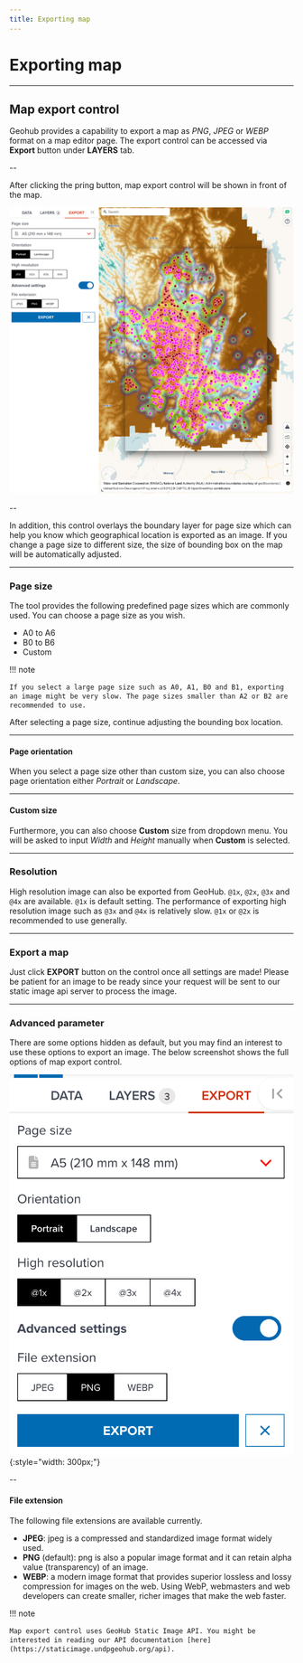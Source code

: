 ```yaml
---
title: Exporting map
---
```


# Exporting map

---

## Map export control

Geohub provides a capability to export a map as _PNG_, _JPEG_ or _WEBP_ format on a map editor page. The export control can be accessed via **Export** button under **LAYERS** tab.

--

After clicking the pring button, map export control will be shown in front of the map.

![Map export control in GeoHub](../assets/sharing/export_map_1.png)

<!-- .element style="height: 400px" -->

--

In addition, this control overlays the boundary layer for page size which can help you know which geographical location is exported as an image. If you change a page size to different size, the size of bounding box on the map will be automatically adjusted.

---

### Page size

The tool provides the following predefined page sizes which are commonly used. You can choose a page size as you wish.

- A0 to A6
- B0 to B6
- Custom

<hidden>

!!! note

    If you select a large page size such as A0, A1, B0 and B1, exporting an image might be very slow. The page sizes smaller than A2 or B2 are recommended to use.

</hidden>

After selecting a page size, continue adjusting the bounding box location.

---

#### Page orientation

When you select a page size other than custom size, you can also choose page orientation either _Portrait_ or _Landscape_.

---

#### Custom size

Furthermore, you can also choose **Custom** size from dropdown menu. You will be asked to input _Width_ and _Height_ manually when **Custom** is selected.

---

### Resolution

High resolution image can also be exported from GeoHub. `@1x`, `@2x`, `@3x` and `@4x` are available. <hidden>`@1x` is default setting. The performance of exporting high resolution image such as `@3x` and `@4x` is relatively slow. `@1x` or `@2x` is recommended to use generally.</hidden>

---

### Export a map

Just click **EXPORT** button on the control once all settings are made! Please be patient for an image to be ready since your request will be sent to our static image api server to process the image.

---

### Advanced parameter

There are some options hidden as default, but you may find an interest to use these options to export an image. The below screenshot shows the full options of map export control.

![All options of map export control](../assets/sharing/export_map_2.png){:style="width: 300px;"}

<!-- .element style="height: 300px" -->

--

#### File extension

The following file extensions are available currently.

- **JPEG**: jpeg is a compressed and standardized image format widely used.
- **PNG** (default): png is also a popular image format and it can retain alpha value (transparency) of an image.
- **WEBP**: a modern image format that provides superior lossless and lossy compression for images on the web. <hidden>Using WebP, webmasters and web developers can create smaller, richer images that make the web faster.</hidden>

<hidden>

!!! note

    Map export control uses GeoHub Static Image API. You might be interested in reading our API documentation [here](https://staticimage.undpgeohub.org/api).

</hidden>
